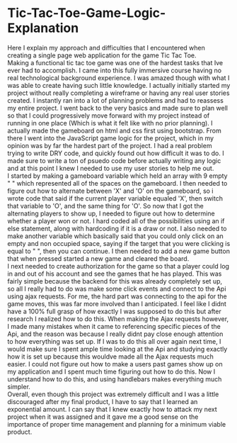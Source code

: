 # Tic-Tac-Toe-Game-Logic-Explanation
  Here I explain my approach and difficulties that I encountered when creating a single page web application for the game Tic Tac Toe. <br>
  Making a functional tic tac toe game was one of the hardest tasks that Ive ever had to accomplish. I came into this fully immersive course having no real technological background experience. I was amazed though with what I was able to create having such little knowledge. I actually initially started my project without really completing a wireframe or having any real user stories created. I instantly ran into a lot of planning problems and had to reassess my entire project. I went back to the very basics and made sure to plan well so that I could progressively move forward with my project instead of running in one place (Which is what it felt like with no prior planning). I actually made the gameboard on html and css first using bootstrap. From there I went into the JavaScript game logic for the project, which in my opinion was by far the hardest part of the project. I had a real problem trying to write DRY code, and quickly found out how difficult it was to do. I made sure to write a ton of psuedo code before actually writing any logic and at this point I knew I needed to use my user stories to help me out.<br>
   I started by making a gameboard variable which held an array with 9 empty " " which represented all of the spaces on the gameboard. I then needed to figure out how to alternate between 'X' and 'O' on the gameboard, so i wrote code that said if the current player variable equaled 'X', then switch that variable to 'O', and the same thing for 'O'. So now that I got the alternating players to show up, I needed to figure out how to determine whether a player won or not. I hard coded all of the possibilities using an if else statement, along with hardcoding if it is a draw or not. I also needed to make another variable which basically said that you could only click on an empty and non occupied space, saying if the target that you were clicking is equal to " ", then you can continue. I then needed to add a new game button that when pressed started a new game and cleared the board. <br>
   I next needed to create authorization for the game so that a player could log in and out of his account and see the games that he has played. This was fairly simple because the backend for this was already completely set up, so all I really had to do was make some click events and connect to the Api using ajax requests. For me, the hard part was connecting to the api for the game moves, this was far more involved than I anticipated. I feel like I didnt have a 100% full grasp of how exactly I was supposed to do this but after research I realized how to do this. When making the Ajax requests however, I made many mistakes when it came to referencing specific pieces of the Api, and the reason was because I really didnt pay close enough attention to how everything was set up. If I was to do this all over again next time, I would make sure I spent ample time looking at the Api and studying exactly how it is set up because this wouldve made all the Ajax requests much easier. I could not figure out how to make a users past games show up on my application and I spent much time figuring out how to do this. Now I understand how to do this, and using handlebars makes everything much simpler. <br>
   Overall, even though this project was extremely difficult and I was a little discouraged after my final product, I have to say that I learned an exponential amount. I can say that I knew exactly how to attack my next project when it was assigned and it gave me a good sense on the importance of proper time management and planning for a minimum viable product.

